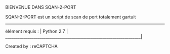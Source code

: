 BIENVENUE DANS SQAN-2-PORT

SQAN-2-PORT est un script de scan de port totalement gartuit
____________________________________________________________________
élément requis :                                                   |
Python 2.7                                                         |
___________________________________________________________________|

Created by : reCAPTCHA
